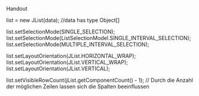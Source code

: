 Handout

list = new JList(data); //data has type Object[]

list.setSelectionMode(SINGLE_SELECTION); 
list.setSelectionMode(ListSelectionModel.SINGLE_INTERVAL_SELECTION); 
list.setSelectionMode(MULTIPLE_INTERVAL_SELECTION);

list.setLayoutOrientation(JList.HORIZONTAL_WRAP);
list.setLayoutOrientation(JList.VERTICAL_WRAP);
list.setLayoutOrientation(JList.VERTICAL);

list.setVisibleRowCount(jList.getComponentCount() - 1);  // Durch die Anzahl der möglichen Zeilen lassen sich die Spalten beeinflussen
